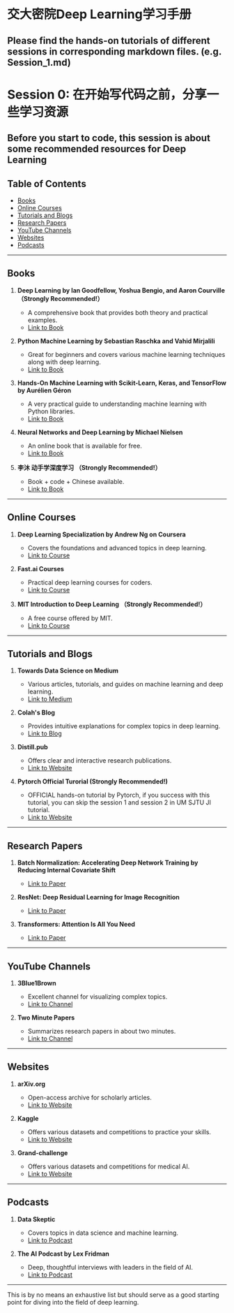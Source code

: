 # 交大密院Deep Learning学习手册

## Please find the hands-on tutorials of different sessions in corresponding markdown files. (e.g. Session_1.md)

# Session 0: 在开始写代码之前，分享一些学习资源

## Before you start to code, this session is about some recommended resources for Deep Learning

## Table of Contents

- [Books](#books)
- [Online Courses](#online-courses)
- [Tutorials and Blogs](#tutorials-and-blogs)
- [Research Papers](#research-papers)
- [YouTube Channels](#youtube-channels)
- [Websites](#websites)
- [Podcasts](#podcasts)

---

## Books

1. **Deep Learning by Ian Goodfellow, Yoshua Bengio, and Aaron Courville （Strongly Recommended!）** 
   - A comprehensive book that provides both theory and practical examples.
   - [Link to Book](http://www.deeplearningbook.org/)

2. **Python Machine Learning by Sebastian Raschka and Vahid Mirjalili**
   - Great for beginners and covers various machine learning techniques along with deep learning.
   - [Link to Book](https://sebastianraschka.com/books.html)

3. **Hands-On Machine Learning with Scikit-Learn, Keras, and TensorFlow by Aurélien Géron**
   - A very practical guide to understanding machine learning with Python libraries.
   - [Link to Book](https://www.oreilly.com/library/view/hands-on-machine-learning/9781492032632/)

4. **Neural Networks and Deep Learning by Michael Nielsen**
   - An online book that is available for free.
   - [Link to Book](http://neuralnetworksanddeeplearning.com/)
  
5. **李沐 动手学深度学习 （Strongly Recommended!）**
   - Book + code + Chinese available.
   - [Link to Book](https://zh-v2.d2l.ai/)
  

---

## Online Courses

1. **Deep Learning Specialization by Andrew Ng on Coursera**
   - Covers the foundations and advanced topics in deep learning.
   - [Link to Course](https://www.coursera.org/specializations/deep-learning)

2. **Fast.ai Courses**
   - Practical deep learning courses for coders.
   - [Link to Course](https://www.fast.ai/)

3. **MIT Introduction to Deep Learning （Strongly Recommended!）**
   - A free course offered by MIT.
   - [Link to Course](http://introtodeeplearning.com/)

---

## Tutorials and Blogs

1. **Towards Data Science on Medium**
   - Various articles, tutorials, and guides on machine learning and deep learning.
   - [Link to Medium](https://towardsdatascience.com/)

2. **Colah's Blog**
   - Provides intuitive explanations for complex topics in deep learning.
   - [Link to Blog](https://colah.github.io/)

3. **Distill.pub**
   - Offers clear and interactive research publications.
   - [Link to Website](https://distill.pub/)
  
4. **Pytorch Official Turorial (Strongly Recommended!)**
   - OFFICIAL hands-on tutorial by Pytorch, if you success with this tutorial, you can skip the session 1 and session 2 in UM SJTU JI tutorial.
   - [Link to Website](https://pytorch.org/tutorials/beginner/deep_learning_60min_blitz.html)
  
   

---

## Research Papers

1. **Batch Normalization: Accelerating Deep Network Training by Reducing Internal Covariate Shift**
   - [Link to Paper](https://arxiv.org/abs/1502.03167)

2. **ResNet: Deep Residual Learning for Image Recognition**
   - [Link to Paper](https://arxiv.org/abs/1512.03385)

3. **Transformers: Attention Is All You Need**
   - [Link to Paper](https://arxiv.org/abs/1706.03762)

---

## YouTube Channels

1. **3Blue1Brown**
   - Excellent channel for visualizing complex topics.
   - [Link to Channel](https://www.youtube.com/c/3blue1brown)

2. **Two Minute Papers**
   - Summarizes research papers in about two minutes.
   - [Link to Channel](https://www.youtube.com/c/K%C3%A1rolyZsolnai)

---

## Websites

1. **arXiv.org**
   - Open-access archive for scholarly articles.
   - [Link to Website](https://arxiv.org/)

2. **Kaggle**
   - Offers various datasets and competitions to practice your skills.
   - [Link to Website](https://www.kaggle.com/)
  
3. **Grand-challenge**
   - Offers various datasets and competitions for medical AI.
   - [Link to Website](https://grand-challenge.org/)

---

## Podcasts

1. **Data Skeptic**
   - Covers topics in data science and machine learning.
   - [Link to Podcast](https://dataskeptic.com/)

2. **The AI Podcast by Lex Fridman**
   - Deep, thoughtful interviews with leaders in the field of AI.
   - [Link to Podcast](https://lexfridman.com/ai/)

---

This is by no means an exhaustive list but should serve as a good starting point for diving into the field of deep learning.

